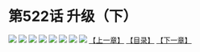 # 第522话 升级（下）
![](https://mhpic.xiaomingtaiji.net/comic/D/斗破苍穹拆分版/522话/1.jpg-zymk.middle.webp)
![](https://mhpic.xiaomingtaiji.net/comic/D/斗破苍穹拆分版/522话/2.jpg-zymk.middle.webp)
![](https://mhpic.xiaomingtaiji.net/comic/D/斗破苍穹拆分版/522话/3.jpg-zymk.middle.webp)
![](https://mhpic.xiaomingtaiji.net/comic/D/斗破苍穹拆分版/522话/4.jpg-zymk.middle.webp)
![](https://mhpic.xiaomingtaiji.net/comic/D/斗破苍穹拆分版/522话/5.jpg-zymk.middle.webp)
![](https://mhpic.xiaomingtaiji.net/comic/D/斗破苍穹拆分版/522话/6.jpg-zymk.middle.webp)
![](https://mhpic.xiaomingtaiji.net/comic/D/斗破苍穹拆分版/522话/7.jpg-zymk.middle.webp)
![](https://mhpic.xiaomingtaiji.net/comic/D/斗破苍穹拆分版/522话/8.jpg-zymk.middle.webp)
[【上一章】](./521.md)
[【目录】](./READMD.md)
[【下一章】](./523.md)
